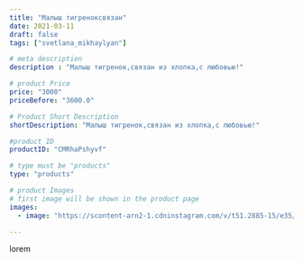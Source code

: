 ```yaml
---
title: "Малыш тигреноксвязан"
date: 2021-03-11
draft: false
tags: ["svetlana_mikhaylyan"]

# meta description
description : "Малыш тигренок,связан из хлопка,с любовью!"

# product Price
price: "3000"
priceBefore: "3600.0"

# Product Short Description
shortDescription: "Малыш тигренок,связан из хлопка,с любовью!"

#product ID
productID: "CMRhaPshyvf"

# type must be "products"
type: "products"

# product Images
# first image will be shown in the product page
images:
  - image: "https://scontent-arn2-1.cdninstagram.com/v/t51.2885-15/e35/158948871_1024498734626248_6068796896716274688_n.jpg?se=7&tp=1&_nc_ht=scontent-arn2-1.cdninstagram.com&_nc_cat=104&_nc_ohc=3rtTc2EEdr8AX-mHKP0&oh=304a7de74dff1287a43e28a5887f1e01&oe=6073DEA2&ig_cache_key=MjUyNjk0NzgwNTAyNjAwMzkzNQ%3D%3D.2"

---
```

lorem
